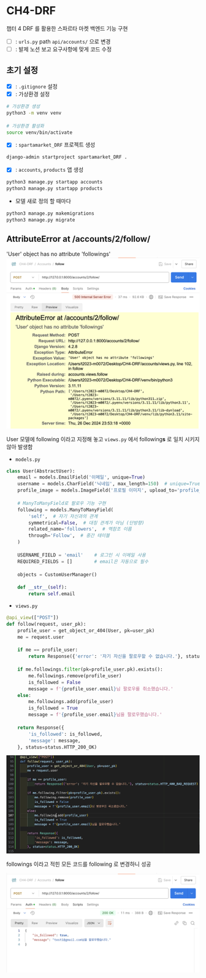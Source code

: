 # CH4-DRF
챕터 4 DRF 를 활용한 스파르타 마켓 백엔드 기능 구현
- [ ] : `urls.py` path `api/accounts/` 으로 변경
- [ ] : 발제 노션 보고 요구사항에 맞게 코드 수정

## 초기 설정
- [x] : `.gitignore` 설정
- [X] : 가상환경 설정
```bash
# 가상환경 생성
python3 -m venv venv

# 가상환경 활성화
source venv/bin/activate
```
- [X] : `spartamarket_DRF` 프로젝트 생성
```bash
django-admin startproject spartamarket_DRF .
```
- [X] : `accounts`, `products` 앱 생성
```bash
python3 manage.py startapp accounts
python3 manage.py startapp products
```

- 모델 새로 정의 할 때마다
```bash
python3 manage.py makemigrations
python3 manage.py migrate
```

## AttributeError at /accounts/2/follow/
'User' object has no attribute 'followings'
![](/image/Attribute_error_follow.png)

User 모델에 following 이라고 지정해 놓고 `views.py` 에서 following**s** 로 일치 시키지 않아 발생함

* `models.py`
```py
class User(AbstractUser):
    email = models.EmailField('이메일', unique=True)
    username = models.CharField('닉네임', max_length=150)  # unique=True 제거
    profile_image = models.ImageField('프로필 이미지', upload_to='profile_images/', blank=True, null=True)
    
    # ManyToManyField로 팔로우 기능 구현
    following = models.ManyToManyField(
        'self',  # 자기 자신과의 관계
        symmetrical=False,  # 대칭 관계가 아님 (단방향)
        related_name='followers',  # 역참조 이름
        through='Follow',  # 중간 테이블
    )
    
    USERNAME_FIELD = 'email'    # 로그인 시 이메일 사용
    REQUIRED_FIELDS = []        # email은 자동으로 필수

    objects = CustomUserManager()
    
    def __str__(self):
        return self.email
```

* `views.py`
```py
@api_view(["POST"])
def follow(request, user_pk):
    profile_user = get_object_or_404(User, pk=user_pk)
    me = request.user

    if me == profile_user:
        return Response({'error': '자기 자신을 팔로우할 수 없습니다.'}, status=status.HTTP_400_BAD_REQUEST)
    
    if me.followings.filter(pk=profile_user.pk).exists():
        me.followings.remove(profile_user)
        is_followed = False
        message = f'{profile_user.email}님 팔로우를 취소했습니다.'
    else:
        me.followings.add(profile_user)
        is_followed = True
        message = f'{profile_user.email}님을 팔로우했습니다.'

    return Response({
        'is_followed': is_followed,
        'message': message,
    }, status=status.HTTP_200_OK)
```

![](/image/followers_to_following.png)

followings 이라고 적힌 모든 코드를 following 로 변경하니 성공

![](/image/following_success.png)